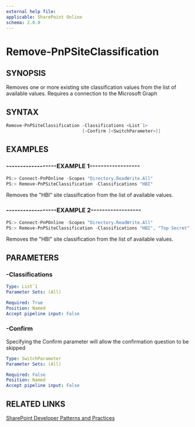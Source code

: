 ```yaml
---
external help file:
applicable: SharePoint Online
schema: 2.0.0
---
```

# Remove-PnPSiteClassification

## SYNOPSIS
Removes one or more existing site classification values from the list of available values. Requires a connection to the Microsoft Graph

## SYNTAX 

```powershell
Remove-PnPSiteClassification -Classifications <List`1>
                             [-Confirm [<SwitchParameter>]]
```

## EXAMPLES

### ------------------EXAMPLE 1------------------
```powershell
PS:> Connect-PnPOnline -Scopes "Directory.ReadWrite.All"
PS:> Remove-PnPSiteClassification -Classifications "HBI"
```

Removes the "HBI" site classification from the list of available values.

### ------------------EXAMPLE 2------------------
```powershell
PS:> Connect-PnPOnline -Scopes "Directory.ReadWrite.All"
PS:> Remove-PnPSiteClassification -Classifications "HBI", "Top Secret"
```

Removes the "HBI" site classification from the list of available values.

## PARAMETERS

### -Classifications


```yaml
Type: List`1
Parameter Sets: (All)

Required: True
Position: Named
Accept pipeline input: False
```

### -Confirm
Specifying the Confirm parameter will allow the confirmation question to be skipped

```yaml
Type: SwitchParameter
Parameter Sets: (All)

Required: False
Position: Named
Accept pipeline input: False
```

## RELATED LINKS

[SharePoint Developer Patterns and Practices](http://aka.ms/sppnp)

